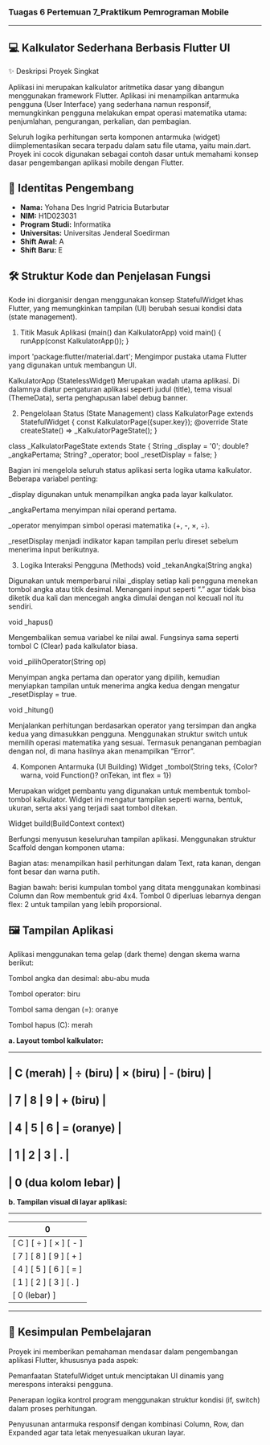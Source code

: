 ### Tuagas 6 Pertemuan 7_Praktikum Pemrograman Mobile

---
## 💻 Kalkulator Sederhana Berbasis Flutter UI
✨ Deskripsi Proyek Singkat

Aplikasi ini merupakan kalkulator aritmetika dasar yang dibangun menggunakan framework Flutter.
Aplikasi ini menampilkan antarmuka pengguna (User Interface) yang sederhana namun responsif, memungkinkan pengguna melakukan empat operasi matematika utama: penjumlahan, pengurangan, perkalian, dan pembagian.

Seluruh logika perhitungan serta komponen antarmuka (widget) diimplementasikan secara terpadu dalam satu file utama, yaitu main.dart.
Proyek ini cocok digunakan sebagai contoh dasar untuk memahami konsep dasar pengembangan aplikasi mobile dengan Flutter.

## 🙋 Identitas Pengembang

- **Nama:** Yohana Des Ingrid Patricia Butarbutar
- **NIM:** H1D023031
- **Program Studi:** Informatika
- **Universitas:** Universitas Jenderal Soedirman
- **Shift Awal:** A
- **Shift Baru:** E

## 🛠️ Struktur Kode dan Penjelasan Fungsi

Kode ini diorganisir dengan menggunakan konsep StatefulWidget khas Flutter, yang memungkinkan tampilan (UI) berubah sesuai kondisi data (state management).

1. Titik Masuk Aplikasi (main() dan KalkulatorApp)
void main() {
  runApp(const KalkulatorApp());
}


import 'package:flutter/material.dart';
Mengimpor pustaka utama Flutter yang digunakan untuk membangun UI.

KalkulatorApp (StatelessWidget)
Merupakan wadah utama aplikasi. Di dalamnya diatur pengaturan aplikasi seperti judul (title), tema visual (ThemeData), serta penghapusan label debug banner.

2. Pengelolaan Status (State Management)
class KalkulatorPage extends StatefulWidget {
  const KalkulatorPage({super.key});
  @override
  State<KalkulatorPage> createState() => _KalkulatorPageState();
}

class _KalkulatorPageState extends State<KalkulatorPage> {
  String _display = '0';
  double? _angkaPertama;
  String? _operator;
  bool _resetDisplay = false;
}


Bagian ini mengelola seluruh status aplikasi serta logika utama kalkulator.
Beberapa variabel penting:

_display digunakan untuk menampilkan angka pada layar kalkulator.

_angkaPertama menyimpan nilai operand pertama.

_operator menyimpan simbol operasi matematika (+, -, ×, ÷).

_resetDisplay menjadi indikator kapan tampilan perlu direset sebelum menerima input berikutnya.

3. Logika Interaksi Pengguna (Methods)
void _tekanAngka(String angka)


Digunakan untuk memperbarui nilai _display setiap kali pengguna menekan tombol angka atau titik desimal.
Menangani input seperti “.” agar tidak bisa diketik dua kali dan mencegah angka dimulai dengan nol kecuali nol itu sendiri.

void _hapus()


Mengembalikan semua variabel ke nilai awal. Fungsinya sama seperti tombol C (Clear) pada kalkulator biasa.

void _pilihOperator(String op)


Menyimpan angka pertama dan operator yang dipilih, kemudian menyiapkan tampilan untuk menerima angka kedua dengan mengatur _resetDisplay = true.

void _hitung()


Menjalankan perhitungan berdasarkan operator yang tersimpan dan angka kedua yang dimasukkan pengguna.
Menggunakan struktur switch untuk memilih operasi matematika yang sesuai.
Termasuk penanganan pembagian dengan nol, di mana hasilnya akan menampilkan “Error”.

4. Komponen Antarmuka (UI Building)
Widget _tombol(String teks, {Color? warna, void Function()? onTekan, int flex = 1})


Merupakan widget pembantu yang digunakan untuk membentuk tombol-tombol kalkulator.
Widget ini mengatur tampilan seperti warna, bentuk, ukuran, serta aksi yang terjadi saat tombol ditekan.

Widget build(BuildContext context)


Berfungsi menyusun keseluruhan tampilan aplikasi.
Menggunakan struktur Scaffold dengan komponen utama:

Bagian atas: menampilkan hasil perhitungan dalam Text, rata kanan, dengan font besar dan warna putih.

Bagian bawah: berisi kumpulan tombol yang ditata menggunakan kombinasi Column dan Row membentuk grid 4x4.
Tombol 0 diperluas lebarnya dengan flex: 2 untuk tampilan yang lebih proporsional.

## 🖼️ Tampilan Aplikasi

Aplikasi menggunakan tema gelap (dark theme) dengan skema warna berikut:

Tombol angka dan desimal: abu-abu muda

Tombol operator: biru

Tombol sama dengan (=): oranye

Tombol hapus (C): merah

**a. Layout tombol kalkulator:**

-------------------------------------------------
|   C (merah)  |  ÷ (biru)  |  × (biru)  |  - (biru)   |
-------------------------------------------------
|      7       |     8      |     9      |   + (biru)  |
-------------------------------------------------
|      4       |     5      |     6      |  = (oranye) |
-------------------------------------------------
|      1       |     2      |     3      |      .      |
-------------------------------------------------
|                0  (dua kolom lebar)                  |
-------------------------------------------------


**b. Tampilan visual di layar aplikasi:**

----------------------------------------------
|                                   0         |
|---------------------------------------------|
| [  C  ]  [  ÷  ]  [  ×  ]  [  -  ]          |
| [  7  ]  [  8  ]  [  9  ]  [  +  ]          |
| [  4  ]  [  5  ]  [  6  ]  [  =  ]          |
| [  1  ]  [  2  ]  [  3  ]  [  .  ]          |
| [             0  (lebar)             ]      |
----------------------------------------------

## 🚀 Kesimpulan Pembelajaran

Proyek ini memberikan pemahaman mendasar dalam pengembangan aplikasi Flutter, khususnya pada aspek:

Pemanfaatan StatefulWidget untuk menciptakan UI dinamis yang merespons interaksi pengguna.

Penerapan logika kontrol program menggunakan struktur kondisi (if, switch) dalam proses perhitungan.

Penyusunan antarmuka responsif dengan kombinasi Column, Row, dan Expanded agar tata letak menyesuaikan ukuran layar.
